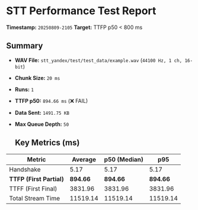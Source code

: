 # STT Performance Test Report
   
   **Timestamp:** `20250809-2105`
   **Target:** TTFP p50 < 800 ms
   
   ## Summary
- **WAV File:** `stt_yandex/test/test_data/example.wav` (`44100 Hz, 1 ch, 16-bit`)
- **Chunk Size:** `20 ms`
- **Runs:** `1`
- **TTFP p50:** `894.66 ms` (❌ FAIL)
- **Data Sent:** `1491.75 KB`
- **Max Queue Depth:** `50`
   
   ## Key Metrics (ms)
| Metric         | Average | p50 (Median) | p95          |
|----------------|---------|--------------|--------------|
| Handshake      | 5.17 | 5.17 | 5.17 |
| **TTFP (First Partial)** | **894.66** | **894.66** | **894.66** |
| TTFF (First Final) | 3831.96 | 3831.96 | 3831.96 |
| Total Stream Time| 11519.14 | 11519.14 | 11519.14 |

